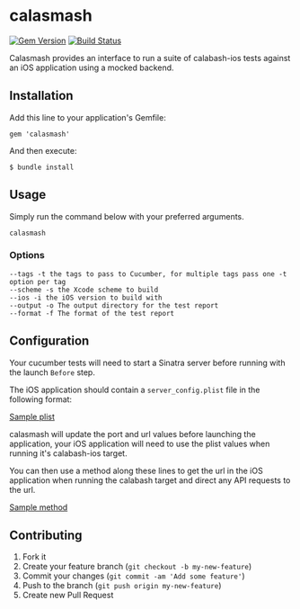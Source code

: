 calasmash
=========

[![Gem Version](https://badge.fury.io/rb/calasmash.png)](http://badge.fury.io/rb/calasmash)
[![Build Status](https://travis-ci.org/ustwo/calasmash.png?branch=master)](https://travis-ci.org/ustwo/calasmash)

Calasmash provides an interface to run a suite of calabash-ios tests against an iOS application using a mocked backend.

## Installation

Add this line to your application's Gemfile:

    gem 'calasmash'

And then execute:

    $ bundle install

## Usage

Simply run the command below with your preferred arguments.

    calasmash

### Options

    --tags -t the tags to pass to Cucumber, for multiple tags pass one -t option per tag
    --scheme -s the Xcode scheme to build
    --ios -i the iOS version to build with
    --output -o The output directory for the test report
    --format -f The format of the test report

## Configuration 

Your cucumber tests will need to start a Sinatra server before running with the launch `Before` step.

The iOS application should contain a `server_config.plist` file in the following format:

[Sample plist](https://gist.github.com/alexfish/7505037)

calasmash will update the port and url values before launching the application, your iOS application will need to use the plist values when running it's calabash-ios target.

You can then use a method along these lines to get the url in the iOS application when running the calabash target and direct any API requests to the url.

[Sample method](https://gist.github.com/alexfish/7505005)

## Contributing 

1. Fork it
2. Create your feature branch (`git checkout -b my-new-feature`)
3. Commit your changes (`git commit -am 'Add some feature'`)
4. Push to the branch (`git push origin my-new-feature`)
5. Create new Pull Request
